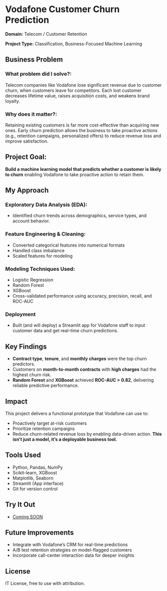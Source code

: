 # Vodafone Customer Churn Prediction
**Domain:** Telecom / Customer Retention

**Project Type:** Classification, Business-Focused Machine Learning

## Business Problem

### What problem did I solve?:

Telecom companies like Vodafone lose significant revenue due to customer churn, when customers leave for competitors. Each lost customer decreases lifetime value, raises acquisition costs, and weakens brand loyalty.

### Why does it matter?:
Retaining existing customers is far more cost-effective than acquiring new ones. Early churn prediction allows the business to take proactive actions (e.g., retention campaigns, personalized offers) to reduce revenue loss and improve satisfaction.

## Project Goal:
**Build a machine learning model that predicts whether a customer is likely to churn** enabling Vodafone to take proactive action to retain them.

## My Approach
### Exploratory Data Analysis (EDA):
   -  Identified churn trends across demographics, service types, and account behavior.
### Feature Engineering & Cleaning:
  - Converted categorical features into numerical formats
  - Handled class imbalance
  - Scaled features for modeling
### Modeling Techniques Used:
  - Logistic Regression
  - Random Forest
  - XGBoost
  - Cross-validated performance using accuracy, precision, recall, and ROC-AUC
### Deployment
  - Built (and will deploy) a Streamlit app for Vodafone staff to input customer data and get real-time churn predictions.

## Key Findings
 - **Contract type**, **tenure**, and **monthly charges** were the top churn predictors.
 - Customers on **month-to-month contracts** with **high charges** had the highest churn risk.
 - **Random Forest** and **XGBoost** achieved **ROC-AUC > 0.82**, delivering reliable predictive performance.

## Impact
This project delivers a functional prototype that Vodafone can use to:
 - Proactively target at-risk customers
 - Prioritize retention campaigns
 - Reduce churn-related revenue loss by enabling data-driven action.
**This isn’t just a model, it’s a deployable business tool.**
## Tools Used
- Python, Pandas, NumPy
- Scikit-learn, XGBoost
- Matplotlib, Seaborn
- Streamlit (App interface)
- Git for version control
## Try It Out
-  [Coming SOON](#)
## Future Improvements
- Integrate with Vodafone’s CRM for real-time predictions
- A/B test retention strategies on model-flagged customers
- Incorporate call-center interaction data for deeper insights  
## License
IT License, free to use with attribution.

